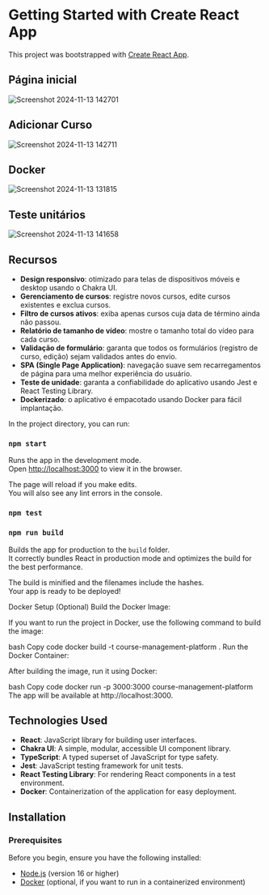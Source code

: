 # Getting Started with Create React App

This project was bootstrapped with [Create React App](https://github.com/facebook/create-react-app).

## Página inicial
![Screenshot 2024-11-13 142701](https://github.com/user-attachments/assets/31b8fae4-e79e-4a29-bf42-510c9dc16021)


## Adicionar Curso
![Screenshot 2024-11-13 142711](https://github.com/user-attachments/assets/94d4ec18-5fc9-4692-a500-ffb915a17b37)

## Docker 
![Screenshot 2024-11-13 131815](https://github.com/user-attachments/assets/41a2732f-2af0-4a5a-9aad-454bacc694f5)

## Teste unitários
![Screenshot 2024-11-13 141658](https://github.com/user-attachments/assets/75c83aca-ba48-426f-ba4a-0c15af4d57c6)

## Recursos

- **Design responsivo**: otimizado para telas de dispositivos móveis e desktop usando o Chakra UI.
- **Gerenciamento de cursos**: registre novos cursos, edite cursos existentes e exclua cursos.
- **Filtro de cursos ativos**: exiba apenas cursos cuja data de término ainda não passou.
- **Relatório de tamanho de vídeo**: mostre o tamanho total do vídeo para cada curso.
- **Validação de formulário**: garanta que todos os formulários (registro de curso, edição) sejam validados antes do envio.
- **SPA (Single Page Application)**: navegação suave sem recarregamentos de página para uma melhor experiência do usuário.
- **Teste de unidade**: garanta a confiabilidade do aplicativo usando Jest e React Testing Library.
- **Dockerizado**: o aplicativo é empacotado usando Docker para fácil implantação.

In the project directory, you can run:

### `npm start`

Runs the app in the development mode.\
Open [http://localhost:3000](http://localhost:3000) to view it in the browser.

The page will reload if you make edits.\
You will also see any lint errors in the console.

### `npm test`

### `npm run build`

Builds the app for production to the `build` folder.\
It correctly bundles React in production mode and optimizes the build for the best performance.

The build is minified and the filenames include the hashes.\
Your app is ready to be deployed!

Docker Setup (Optional)
Build the Docker Image:

If you want to run the project in Docker, use the following command to build the image:

bash
Copy code
docker build -t course-management-platform .
Run the Docker Container:

After building the image, run it using Docker:

bash
Copy code
docker run -p 3000:3000 course-management-platform
The app will be available at http://localhost:3000.


## Technologies Used

- **React**: JavaScript library for building user interfaces.
- **Chakra UI**: A simple, modular, accessible UI component library.
- **TypeScript**: A typed superset of JavaScript for type safety.
- **Jest**: JavaScript testing framework for unit tests.
- **React Testing Library**: For rendering React components in a test environment.
- **Docker**: Containerization of the application for easy deployment.


## Installation

### Prerequisites

Before you begin, ensure you have the following installed:

- [Node.js](https://nodejs.org/) (version 16 or higher)
- [Docker](https://www.docker.com/) (optional, if you want to run in a containerized environment)

